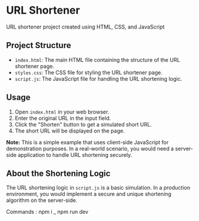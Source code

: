 # URL Shortener

URL shortener project created using HTML, CSS, and JavaScript

## Project Structure

- `index.html`: The main HTML file containing the structure of the URL shortener page.
- `styles.css`: The CSS file for styling the URL shortener page.
- `script.js`: The JavaScript file for handling the URL shortening logic.

## Usage

1. Open `index.html` in your web browser.
2. Enter the original URL in the input field.
3. Click the "Shorten" button to get a simulated short URL.
4. The short URL will be displayed on the page.

**Note:** This is a simple example that uses client-side JavaScript for demonstration purposes. In a real-world scenario, you would need a server-side application to handle URL shortening securely.

## About the Shortening Logic

The URL shortening logic in `script.js` is a basic simulation. In a production environment, you would implement a secure and unique shortening algorithm on the server-side.

Commands :
npm i
_
npm run dev

